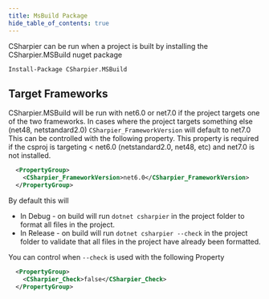 ```yaml
---
title: MsBuild Package
hide_table_of_contents: true
---
```


CSharpier can be run when a project is built by installing the CSharpier.MSBuild nuget package
```console
Install-Package CSharpier.MSBuild
```

## Target Frameworks
CSharpier.MSBuild will be run with net6.0 or net7.0 if the project targets one of the two frameworks. In cases where the project targets something else (net48, netstandard2.0) `CSharpier_FrameworkVersion` will default to net7.0
This can be controlled with the following property. This property is required if the csproj is targeting < net6.0 (netstandard2.0, net48, etc) and net7.0 is not installed.
```xml
  <PropertyGroup>
    <CSharpier_FrameworkVersion>net6.0</CSharpier_FrameworkVersion>
  </PropertyGroup>
```



By default this will 
- In Debug - on build will run `dotnet csharpier` in the project folder to format all files in the project.
- In Release - on build will run `dotnet csharpier --check` in the project folder to validate that all files in the project have already been formatted.

You can control when `--check` is used with the following Property
```xml
  <PropertyGroup>
    <CSharpier_Check>false</CSharpier_Check>
  </PropertyGroup>
```
